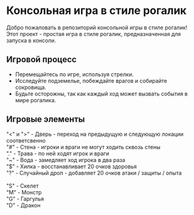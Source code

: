 # Консольная игра в стиле рогалик

Добро пожаловать в репозиторий консольной игры в стиле рогалик! Этот проект - простая игра в стиле рогалик, предназначенная для запуска в консоли.

## Игровой процесс

- Перемещайтесь по игре, используя стрелки.
- Исследуйте подземелье, побеждайте врагов и собирайте сокровища.
- Будьте осторожны, так как каждый ход может вызвать события в мире рогалика.

## Игровые элементы

"<" и ">" - Дверь - переход на предыдущую и следующую локации соответсвенно <br />
"#" - Стена - игроки и враги не могут ходить сквозь стены <br />
"." - Трава - по ней ходят игрок и враги <br />
"~" - Вода - замедляет ход игрока в два раза <br />
"$" - Хилка - восстанавливает 20 очков здоровья <br />
"?" - Случайный дроп - добавляет 20 очков атаки / защиты / опыта  <br /><br />
"S" - Скелет<br />
"M" - Монстр<br />
"G" - Гаргулья<br />
"D" - Дракон<br />
